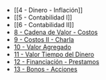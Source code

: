 
* [[4 - Dinero - Inflación]]
* [[5 - Contabilidad I]]
* [[6 - Contabilidad II]]
* [8 - Cadena de Valor - Costos](8%20-%20Cadena%20de%20Valor%20-%20Costos.md)
* [9 - Costos II - Charla](9%20-%20Costos%20II%20-%20Charla.md)
* [10 - Valor Agregado](10%20-%20Valor%20Agregado.md)
* [11 - Valor Tiempo del Dinero](11%20-%20Valor%20Tiempo%20del%20Dinero.md)
* [12 - Financiación - Prestamos](12%20-%20Financiación%20-%20Prestamos.md)
* [13 - Bonos - Acciones](13%20-%20Bonos%20-%20Acciones.md)
